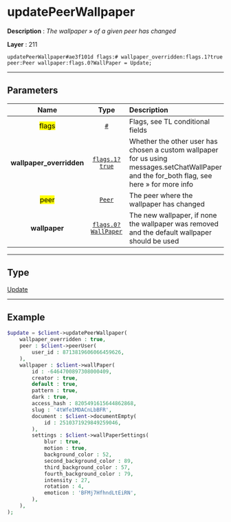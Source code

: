 # updatePeerWallpaper

**Description** : *The wallpaper » of a given peer has changed*

**Layer** : 211

```tl
updatePeerWallpaper#ae3f101d flags:# wallpaper_overridden:flags.1?true peer:Peer wallpaper:flags.0?WallPaper = Update;
```

---

## Parameters

| Name | Type | Description |
| :---: | :---: | :--- |
| <mark>flags</mark> | [`#`](type/#) | Flags, see TL conditional fields |
| **wallpaper_overridden** | [`flags.1?true`](type/true) | Whether the other user has chosen a custom wallpaper for us using messages.setChatWallPaper and the for_both flag, see here » for more info |
| <mark>peer</mark> | [`Peer`](type/Peer) | The peer where the wallpaper has changed |
| **wallpaper** | [`flags.0?WallPaper`](type/WallPaper) | The new wallpaper, if none the wallpaper was removed and the default wallpaper should be used |

---

## Type

[Update](type/Update)

---

## Example

```php
$update = $client->updatePeerWallpaper(
	wallpaper_overridden : true,
	peer : $client->peerUser(
		user_id : 8713819606066459626,
	),
	wallpaper : $client->wallPaper(
		id : -6464700897308000409,
		creator : true,
		default : true,
		pattern : true,
		dark : true,
		access_hash : 8205491615644862868,
		slug : '4tWfe1MDACnLbBFR',
		document : $client->documentEmpty(
			id : 2510371929849259046,
		),
		settings : $client->wallPaperSettings(
			blur : true,
			motion : true,
			background_color : 52,
			second_background_color : 89,
			third_background_color : 57,
			fourth_background_color : 79,
			intensity : 27,
			rotation : 4,
			emoticon : 'BFMj7HfhndLtEiRN',
		),
	),
);
```